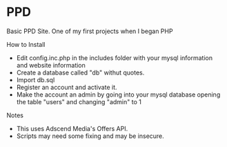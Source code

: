 PPD
===

Basic PPD Site. One of my first projects when I began PHP


How to Install
- Edit config.inc.php in the includes folder with your mysql information and website information
- Create a database called "db" withut quotes.
- Import db.sql
- Register an account and activate it.
- Make the account an admin by going into your mysql database opening the table "users" and changing "admin" to 1 


Notes
- This uses Adscend Media's Offers API.
- Scripts may need some fixing and may be insecure.
